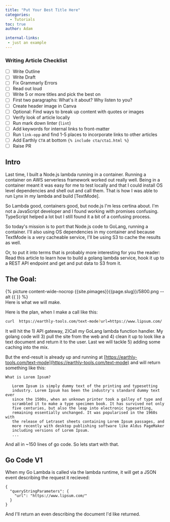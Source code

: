 ```yaml
---
title: "Put Your Best Title Here"
categories:
  - Tutorials
toc: true
author: Adam

internal-links:
 - just an example
---
```

### Writing Article Checklist

- [ ] Write Outline
- [ ] Write Draft
- [ ] Fix Grammarly Errors
- [ ] Read out loud
- [ ] Write 5 or more titles and pick the best on
- [ ] First two paragraphs: What's it about? Why listen to you?
- [ ] Create header image in Canva
- [ ] Optional: Find ways to break up content with quotes or images
- [ ] Verify look of article locally
- [ ] Run mark down linter (`lint`)
- [ ] Add keywords for internal links to front-matter
- [ ] Run `link-opp` and find 1-5 places to incorporate links to other articles
- [ ] Add Earthly `CTA` at bottom `{% include cta/cta1.html %}`
- [ ] Raise PR

## Intro

Last time, I built a Node.js lambda running in a container. Running a container on AWS serverless framework worked out really well. Being in a container meant it was easy for me to test locally and that I could install OS level dependencies and shell out and call them. That is how I was able to run Lynx in my lambda and build [TextMode].

So Lambda good, containers good, but node.js I'm less certina about. I'm not a JavaScript developer and I found working with promises confusing. TypeScript helped a lot but I still found it a bit of a confusing process. 

So today's mission is to port that Node.js code to GoLang, running a container. I'll also using OS dependencies in my container and because TextMode is a very cacheable service, I'll be using S3 to cache the results as well.

Or, to put it into terms that is probably more interesting for you the reader: Read this article to learn how to build a golang lambda service, hook it up to a REST API endpoint and get and put data to S3 from it.

## The Goal:

<div class="wide">
{% picture content-wide-nocrop {{site.pimages}}{{page.slug}}/5800.png --alt {{  }} %}
<figcaption>Here is what we will make.</figcaption>
</div>

Here is the plan, when I make a call like this:

~~~{.bash caption=">_"}
curl  https://earthly-tools.com/text-mode?url=https://www.lipsum.com/
~~~

It will hit the 1) API gateway, 2)Call my GoLang lambda function handler. My golang code will 3) pull the site from the web and 4) clean it up to look like a text document and return it to the user. Last we will tackle 5) adding some caching into the mix.

But the end-result is already up and running at [https://earthly-tools.com/text-mode](https://earthly-tools.com/text-mode) and will return something like this:  
```
What is Lorem Ipsum?

   Lorem Ipsum is simply dummy text of the printing and typesetting
   industry. Lorem Ipsum has been the industry's standard dummy text ever
   since the 1500s, when an unknown printer took a galley of type and
   scrambled it to make a type specimen book. It has survived not only
   five centuries, but also the leap into electronic typesetting,
   remaining essentially unchanged. It was popularised in the 1960s with
   the release of Letraset sheets containing Lorem Ipsum passages, and
   more recently with desktop publishing software like Aldus PageMaker
   including versions of Lorem Ipsum.
   ...
```
And all in ~150 lines of go code. So lets start with that.

## Go Code V1

When my Go Lambda is called via the lambda runtime, it will get a JSON event describing the request it recieved:

```
{
  "queryStringParameters": {
    "url": "https://www.lipsum.com/"
  }
}
```

And I'll return an even describing the document I'd like returned.

```

```